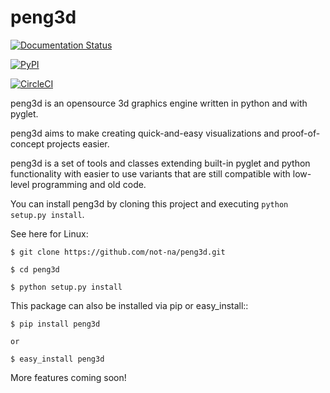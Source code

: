 # peng3d

[![Documentation Status](https://readthedocs.org/projects/peng3d/badge/?version=latest)](http://peng3d.readthedocs.io/en/latest/?badge=latest)

[![PyPI](https://img.shields.io/pypi/v/peng3d.svg)](https://pypi.python.org/pypi/peng3d)

[![CircleCI](https://circleci.com/gh/not-na/peng3d.svg?style=svg)](https://circleci.com/gh/not-na/peng3d)

peng3d is an opensource 3d graphics engine written in python and with pyglet.

peng3d aims to make creating quick-and-easy visualizations and proof-of-concept projects easier.

peng3d is a set of tools and classes extending built-in pyglet and python functionality with easier to use variants that are still compatible with low-level programming and old code.

You can install peng3d by cloning this project and executing ``python setup.py install``.

See here for Linux:
    
    $ git clone https://github.com/not-na/peng3d.git
    
    $ cd peng3d
    
    $ python setup.py install

This package can also be installed via pip or easy_install::
    
    $ pip install peng3d
    
    or
    
    $ easy_install peng3d

More features coming soon!
